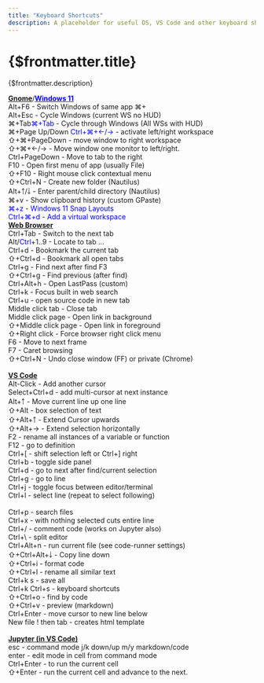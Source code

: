 ```yaml
---
title: "Keyboard Shortcuts"
description: A placeholder for useful OS, VS Code and other keyboard shortcuts
---
```


<script>
        import { Chip } from '@svelteness/kit-docs';
</script>
# {$frontmatter.title}

{$frontmatter.description}

<div class="grid-container">
<div style="">
<div class="l-font-size">
  <a href="https://help.gnome.org/users/gnome-help/stable/shell-keyboard-shortcuts.html.en"><b>Gnome</b></a>/<a href="https://www.customguide.com/cheat-sheet/windows-11-quick-reference.pdf"><span style="color:Blue;font-weight: bold;">Windows 11</span></a>
</div>
<Chip>Alt+F6</Chip> - Switch Windows of same app <Chip>⌘+</Chip><br>
<Chip>Alt+Esc</Chip> - Cycle Windows (current WS no HUD)<br>
<Chip>⌘+Tab</Chip><Chip><span style="color:Blue;">⌘+Tab</span></Chip> - Cycle through Windows (All WSs with HUD)<br>
<Chip>⌘+Page Up/Down</Chip> <Chip><span style="color:Blue;">Ctrl+⌘+←/→</span></Chip> - activate left/right workspace &nbsp;<br>
<Chip>⇧+⌘+PageDown</Chip> - move window to right workspace<br>
<Chip>⇧+⌘+←/→</Chip> - Move window one monitor to left/right.<br>
<Chip>Ctrl+PageDown</Chip> - Move to tab to the right<br>
<Chip>F10</Chip> - Open first menu of app (usually File)<br>
<Chip>⇧+F10</Chip> - Right mouse click contextual menu<br>
<Chip>⇧+Ctrl+N</Chip> - Create new folder (Nautilus)<br>
<Chip>Alt+￪/￬</Chip> - Enter parent/child directory (Nautilus)<br>
<Chip>⌘+v</Chip> - Show clipboard history (custom GPaste)<br>
<Chip><span style="color:Blue;">⌘+z</span></Chip> - <span style="color:Blue;">Windows 11 Snap Layouts</span><br>
<Chip><span style="color:Blue;">Ctrl+⌘+d</span></Chip> - <span style="color:Blue;">Add a virtual workspace</span><br>
</div>
<div style="">
<div class="l-font-size">
   <a href="https://www.minitool.com/news/keyboard-shortcuts-for-all-web-browsers.html" style="font-weight: bold;">Web Browser</a>
</div>
<Chip>Ctrl+Tab</Chip> - Switch to the next tab<br>
<Chip>Alt/<span style="color:Blue;">Ctrl</span>+1..9</Chip> - Locate to tab ...<br>
<Chip>Ctrl+d</Chip> - Bookmark the current tab<br>
<Chip>⇧+Ctrl+d</Chip> - Bookmark all open tabs<br>
<Chip>Ctrl+g</Chip> - Find next after find <Chip>F3</Chip><br>
<Chip>⇧+Ctrl+g</Chip> - Find previous (after find)<br>
<Chip>Ctrl+Alt+h</Chip> - Open LastPass (custom)<br>
<Chip>Ctrl+k</Chip> - Focus built in web search<br>
<Chip>Ctrl+u</Chip> - open source code in new tab<br>
<Chip>Middle click tab</Chip> - Close tab<br>
<Chip>Middle click page</Chip> - Open link in background<br>
<Chip>⇧+Middle click page</Chip> - Open link in foreground<br>
<Chip>⇧+Right click</Chip> - Force browser right click menu<br>
<Chip>F6</Chip> - Move to next frame<br>
<Chip>F7</Chip> - Caret browsing<br>
<Chip>⇧+Ctrl+N</Chip> - Undo close window (FF) or private (Chrome)<br>
</div>
</div>
<br>  

<div class="grid-container">
<div style="">
<div class="l-font-size">
   <a href="https://code.visualstudio.com/shortcuts/keyboard-shortcuts-linux.pdf" style="font-weight:bold;">VS Code</a>
</div>
<Chip>Alt-Click</Chip> - Add another cursor<br>
<Chip>Select+Ctrl+d</Chip> - add multi-cursor at next instance&nbsp;<br>
<Chip>Alt+￪</Chip> - Move current line up one line<br>
<Chip>⇧+Alt</Chip> - box selection of text<br>
<Chip>⇧+Alt+￪</Chip> - Extend Cursor upwards<br>
<Chip>⇧+Alt+→</Chip> - Extend selection horizontally<br>
<Chip>F2</Chip> - rename all instances of a variable or function<br>
<Chip>F12</Chip> - go to definition<br>
<Chip>Ctrl+[</Chip> - shift selection left or Ctrl+] right<br>
<Chip>Ctrl+b</Chip> - toggle side panel<br>
<Chip>Ctrl+d</Chip> - go to next after find/current  selection<br>
<Chip>Ctrl+g</Chip> - go to line<br>
<Chip>Ctrl+j</Chip> - toggle focus between editor/terminal<br>
<Chip>Ctrl+l</Chip> - select line (repeat to select following)<br>
</div>
<div style="">
<div class="l-font-size">
  &nbsp;
</div>
<Chip>Ctrl+p</Chip> - search files<br>
<Chip>Ctrl+x</Chip> - with nothing selected cuts entire line<br>
<Chip>Ctrl+/</Chip> - comment code (works on Jupyter also)<br>
<Chip>Ctrl+\</Chip> - split editor<br>
<Chip>Ctrl+Alt+n</Chip> - run current file (see code-runner settings)<br>
<Chip>⇧+Ctrl+Alt+￬</Chip> - Copy line down<br>
<Chip>⇧+Ctrl+i</Chip> - format code<br>
<Chip>⇧+Ctrl+l</Chip> - rename all similar text<br>
<Chip>Ctrl+k s</Chip> - save all<br>
<Chip>Ctrl+k Ctrl+s</Chip> - keyboard shortcuts<br>
<Chip>⇧+Ctrl+o</Chip> - find by code<br>
<Chip>⇧+Ctrl+v</Chip> - preview (markdown)<br>
<Chip>Ctrl+Enter</Chip> - move cursor to new line below<br>
<Chip>New file ! then tab</Chip> - creates html template<br>     
</div>
</div>
<br>
<div class="grid-container">
<div style="">
<div class="l-font-size">
   <a href="https://code.visualstudio.com/docs/python/jupyter-support-py#_additional-commands-and-keyboard-shortcuts" style="font-weight:bold;">Jupyter (in VS Code)</a>
</div>
<Chip>esc</Chip> - command mode j/k down/up  m/y markdown/code<br>
<Chip>enter</Chip> - edit mode in cell from command mode<br>
<Chip>Ctrl+Enter</Chip> - to run the current cell<br>
<Chip>⇧+Enter</Chip> - run the current cell and advance to the next.<br>
</div>
</div>






